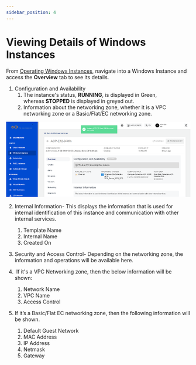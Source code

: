 ```yaml
---
sidebar_position: 4
---
```

# Viewing Details of Windows Instances

From [Operating Windows Instances](AboutWindowsInstances), navigate into a Windows Instance and access the **Overview** tab to see its details.

1. Configuration and Availability
    1. The instance's status, **RUNNING**, is displayed in Green, whereas **STOPPED** is displayed in greyed out.
    2. Information about the networking zone, whether it is a VPC networking zone or a Basic/Flat/EC networking zone.

![Viewing Details of Windows Instances](img/ViewingDetailsofWindowsInstances1.png)

2. Internal Information- This displays the information that is used for internal identification of this instance and communication with other internal services.
    1. Template Name
    2. Internal Name
    3. Created On

3. Security and Access Control- Depending on the networking zone, the information and operations will be available here.
4.  If it's a VPC Networking zone, then the below information will be shown:
    1. Network Name
    2. VPC Name
    3. Access Control

5. If it’s a Basic/Flat EC networking zone, then the following information will be shown.
    1. Default Guest Network
    2. MAC Address
    3. IP Address
    4. Netmask
    5. Gateway

